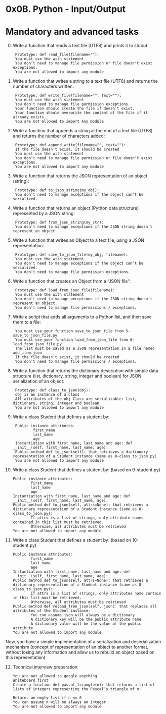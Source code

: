 # 0x0B. Python - Input/Output

# Mandatory and advanced tasks

0. Write a function that reads a text file (UTF8) and prints it to stdout:

        Prototype: def read_file(filename=""):
        You must use the with statement
        You don’t need to manage file permission or file doesn't exist exceptions.
        You are not allowed to import any module
        
1. Write a function that writes a string to a text file (UTF8) and returns the number of characters written:

        Prototype: def write_file(filename="", text=""):
        You must use the with statement
        You don’t need to manage file permission exceptions.
        Your function should create the file if doesn’t exist.
        Your function should overwrite the content of the file if it already exists.
        You are not allowed to import any module

2. Write a function that appends a string at the end of a text file (UTF8) and returns the number of characters added:

        Prototype: def append_write(filename="", text=""):
        If the file doesn’t exist, it should be created
        You must use the with statement
        You don’t need to manage file permission or file doesn't exist exceptions.
        You are not allowed to import any module

3. Write a function that returns the JSON representation of an object (string):

        Prototype: def to_json_string(my_obj):
        You don’t need to manage exceptions if the object can’t be serialized.
  
4. Write a function that returns an object (Python data structure) represented by a JSON string:

        Prototype: def from_json_string(my_str):
        You don’t need to manage exceptions if the JSON string doesn’t represent an object.
  
5. Write a function that writes an Object to a text file, using a JSON representation:

        Prototype: def save_to_json_file(my_obj, filename):
        You must use the with statement
        You don’t need to manage exceptions if the object can’t be serialized.
        You don’t need to manage file permission exceptions.

6. Write a function that creates an Object from a “JSON file”:

        Prototype: def load_from_json_file(filename):
        You must use the with statement
        You don’t need to manage exceptions if the JSON string doesn’t represent an object.
        You don’t need to manage file permissions / exceptions.
        
7. Write a script that adds all arguments to a Python list, and then save them to a file:

        You must use your function save_to_json_file from 5-save_to_json_file.py
        You must use your function load_from_json_file from 6-load_from_json_file.py
        The list must be saved as a JSON representation in a file named add_item.json
        If the file doesn’t exist, it should be created
        You don’t need to manage file permissions / exceptions.
        
8. Write a function that returns the dictionary description with simple data structure (list, dictionary, string, integer and boolean) for JSON serialization of an object:

        Prototype: def class_to_json(obj):
        obj is an instance of a Class
        All attributes of the obj Class are serializable: list, dictionary, string, integer and boolean
        You are not allowed to import any module
        
9. Write a class Student that defines a student by:

        Public instance attributes:
                first_name
                last_name
                age
        Instantiation with first_name, last_name and age: def __init__(self, first_name, last_name, age):
        Public method def to_json(self): that retrieves a dictionary representation of a Student instance (same as 8-class_to_json.py)
        You are not allowed to import any module
        
10. Write a class Student that defines a student by: (based on 9-student.py)

        Public instance attributes:
                first_name
                last_name
                age
        Instantiation with first_name, last_name and age: def __init__(self, first_name, last_name, age):
        Public method def to_json(self, attrs=None): that retrieves a dictionary representation of a Student instance (same as 8-class_to_json.py):
                If attrs is a list of strings, only attribute names contained in this list must be retrieved.
                Otherwise, all attributes must be retrieved
        You are not allowed to import any module
        
11. Write a class Student that defines a student by: (based on 10-student.py)

        Public instance attributes:
                first_name
                last_name
                age
        Instantiation with first_name, last_name and age: def __init__(self, first_name, last_name, age):
        Public method def to_json(self, attrs=None): that retrieves a dictionary representation of a Student instance (same as 8-class_to_json.py):
                If attrs is a list of strings, only attributes name contain in this list must be retrieved.
                Otherwise, all attributes must be retrieved
        Public method def reload_from_json(self, json): that replaces all attributes of the Student instance:
                You can assume json will always be a dictionary
                A dictionary key will be the public attribute name
                A dictionary value will be the value of the public attribute
        You are not allowed to import any module

Now, you have a simple implementation of a serialization and deserialization mechanism (concept of representation of an object to another format, without losing any information and allow us to rebuild an object based on this representation)

12. Technical interview preparation:

        You are not allowed to google anything
        Whiteboard first
        Create a function def pascal_triangle(n): that returns a list of lists of integers representing the Pascal’s triangle of n:

        Returns an empty list if n <= 0
        You can assume n will be always an integer
        You are not allowed to import any module

